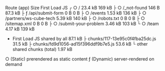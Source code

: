 Route (app)                              Size     First Load JS
┌ ○ /                                    23.4 kB         169 kB
├ ○ /_not-found                          146 B          87.3 kB
├ ƒ /api/submit-form                     0 B                0 B
├ ○ /events                              1.53 kB         136 kB
├ ○ /partners/ws-cube-tech               5.39 kB         140 kB
├ ○ /robots.txt                          0 B                0 B
├ ○ /sitemap.xml                         0 B                0 B
├ ○ /submit-your-problem                 3.46 kB         103 kB
└ ○ /team                                4.17 kB         139 kB
+ First Load JS shared by all            87.1 kB
  ├ chunks/117-13e95c0f4fba25dc.js       31.5 kB
  ├ chunks/fd9d1056-ad15f396ddf9b7e5.js  53.6 kB
  └ other shared chunks (total)          1.97 kB


○  (Static)   prerendered as static content
ƒ  (Dynamic)  server-rendered on demand

